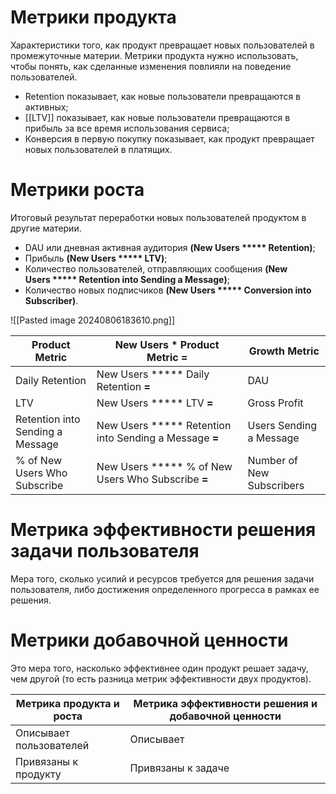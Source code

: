 # Метрики продукта
Характеристики того, как продукт превращает новых пользователей в промежуточные материи. Метрики продукта нужно использовать, чтобы понять, как сделанные изменения повлияли на поведение пользователей.
- Retention показывает, как новые пользователи превращаются в активных;
- [[LTV]] показывает, как новые пользователи превращаются в прибыль за все время использования сервиса;
- Конверсия в первую покупку показывает, как продукт превращает новых пользователей в платящих.
# Метрики роста
Итоговый результат переработки новых пользователей продуктом в другие материи.
- DAU или дневная активная аудитория **(**New Users ***** Retention**)**;
- Прибыль **(**New Users ***** LTV**)**;
- Количество пользователей, отправляющих сообщения **(**New Users ***** Retention into Sending a Message**)**;
- Количество новых подписчиков **(**New Users ***** Conversion into Subscriber**)**.

![[Pasted image 20240806183610.png]]

| **Product Metric**               | **New Users * Product Metric** **=**                   | **Growth Metric**         |
| -------------------------------- | ------------------------------------------------------ | ------------------------- |
| Daily Retention                  | New Users ***** Daily Retention **=**                  | DAU                       |
| LTV                              | New Users ***** LTV **=**                              | Gross Profit              |
| Retention into Sending a Message | New Users ***** Retention into Sending a Message **=** | Users Sending a Message   |
| % of New Users Who Subscribe     | New Users ***** % of New Users Who Subscribe **=**     | Number of New Subscribers |
# Метрика эффективности решения задачи пользователя
Мера того, сколько усилий и ресурсов требуется для решения задачи пользователя, либо достижения определенного прогресса в рамках ее решения.
# Метрики добавочной ценности
Это мера того, насколько эффективнее один продукт решает задачу, чем другой (то есть разница метрик эффективности двух продуктов).

| Метрика продукта и роста | Метрика эффективности решения и добавочной ценности |
| ------------------------ | --------------------------------------------------- |
| Описывает пользователей  | Описывает                                           |
| Привязаны к продукту     | Привязаны к задаче                                  |

